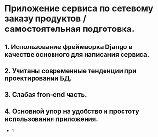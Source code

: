 # Приложение сервиса по сетевому заказу продуктов / самостоятельная подготовка.
## 1. Использование фреймворка Django в качестве основного для написания сервиса.
## 2. Учитаны современные тенденции при проектировании БД.
## 3. Слабая fron-end часть.
## 4. Основной упор на удобство и простоту использования приложения.

- 1